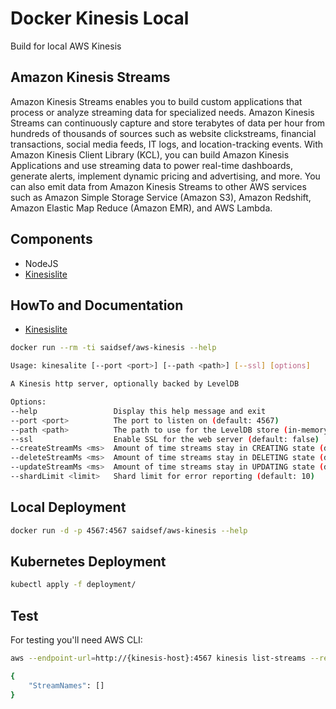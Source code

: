 # Docker Kinesis Local

Build for local AWS Kinesis

## Amazon Kinesis Streams

Amazon Kinesis Streams enables you to build custom applications that process or analyze streaming data for specialized needs. Amazon Kinesis Streams can continuously capture and store terabytes of data per hour from hundreds of thousands of sources such as website clickstreams, financial transactions, social media feeds, IT logs, and location-tracking events. With Amazon Kinesis Client Library (KCL), you can build Amazon Kinesis Applications and use streaming data to power real-time dashboards, generate alerts, implement dynamic pricing and advertising, and more. You can also emit data from Amazon Kinesis Streams to other AWS services such as Amazon Simple Storage Service (Amazon S3), Amazon Redshift, Amazon Elastic Map Reduce (Amazon EMR), and AWS Lambda.

## Components

 * NodeJS
 * [Kinesislite](https://github.com/mhart/kinesalite)

## HowTo and Documentation

 * [Kinesislite](https://github.com/mhart/kinesalite)

 ```bash
docker run --rm -ti saidsef/aws-kinesis --help

 Usage: kinesalite [--port <port>] [--path <path>] [--ssl] [options]

 A Kinesis http server, optionally backed by LevelDB

 Options:
 --help                 Display this help message and exit
 --port <port>          The port to listen on (default: 4567)
 --path <path>          The path to use for the LevelDB store (in-memory by default)
 --ssl                  Enable SSL for the web server (default: false)
 --createStreamMs <ms>  Amount of time streams stay in CREATING state (default: 500)
 --deleteStreamMs <ms>  Amount of time streams stay in DELETING state (default: 500)
 --updateStreamMs <ms>  Amount of time streams stay in UPDATING state (default: 500)
 --shardLimit <limit>   Shard limit for error reporting (default: 10)
 ```

## Local Deployment

```bash
docker run -d -p 4567:4567 saidsef/aws-kinesis --help
```

## Kubernetes Deployment

```bash
kubectl apply -f deployment/

```

## Test

For testing you'll need AWS CLI:

```bash
aws --endpoint-url=http://{kinesis-host}:4567 kinesis list-streams --region eu-west-1

{
    "StreamNames": []
}

```
